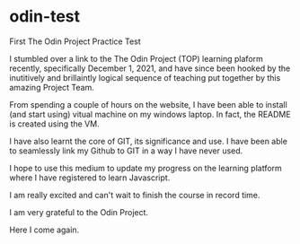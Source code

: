 # odin-test
First The Odin Project Practice Test

I stumbled over a link to the The Odin Project (TOP) learning plaform recently, specifically December 1, 2021, and have since been hooked by the inutitively and brillaintly logical sequence of teaching put together by this amazing Project Team.

From spending a couple of hours on the website, I have been able to install (and start using) vitual machine on my windows laptop. In fact, the README is created using the VM.

I have also learnt the core of GIT, its significance and use. I have been able to seamlessly link my Github to GIT in a way I have never used.

I hope to use this medium to update my progress on the learning platform where I have registered to learn Javascript.

I am really excited and can't wait to finish the course in record time.

I am very grateful to the Odin Project.

Here I come again.